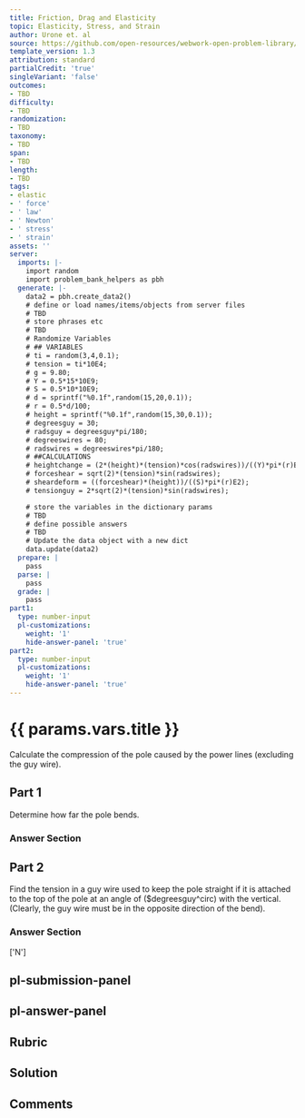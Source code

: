 ```yaml
---
title: Friction, Drag and Elasticity
topic: Elasticity, Stress, and Strain
author: Urone et. al
source: https://github.com/open-resources/webwork-open-problem-library/tree/master/Contrib/BrockPhysics/College_Physics_Urone/5.Friction_Drag_and_Elasticity/5-03.Elasticity.Stress_and_Strain/NU_U17_05_03_016/NU_U17_05_03_016.pg
template_version: 1.3
attribution: standard
partialCredit: 'true'
singleVariant: 'false'
outcomes:
- TBD
difficulty:
- TBD
randomization:
- TBD
taxonomy:
- TBD
span:
- TBD
length:
- TBD
tags:
- elastic
- ' force'
- ' law'
- ' Newton'
- ' stress'
- ' strain'
assets: ''
server:
  imports: |-
    import random
    import problem_bank_helpers as pbh
  generate: |-
    data2 = pbh.create_data2()
    # define or load names/items/objects from server files
    # TBD
    # store phrases etc
    # TBD
    # Randomize Variables
    # ## VARIABLES
    # ti = random(3,4,0.1);
    # tension = ti*10E4;
    # g = 9.80;
    # Y = 0.5*15*10E9;
    # S = 0.5*10*10E9;
    # d = sprintf("%0.1f",random(15,20,0.1));
    # r = 0.5*d/100;
    # height = sprintf("%0.1f",random(15,30,0.1));
    # degreesguy = 30;
    # radsguy = degreesguy*pi/180;
    # degreeswires = 80;
    # radswires = degreeswires*pi/180;
    # ##CALCULATIONS
    # heightchange = (2*(height)*(tension)*cos(radswires))/((Y)*pi*(r)E2);
    # forceshear = sqrt(2)*(tension)*sin(radswires);
    # sheardeform = ((forceshear)*(height))/((S)*pi*(r)E2);
    # tensionguy = 2*sqrt(2)*(tension)*sin(radswires);

    # store the variables in the dictionary params
    # TBD
    # define possible answers
    # TBD
    # Update the data object with a new dict
    data.update(data2)
  prepare: |
    pass
  parse: |
    pass
  grade: |
    pass
part1:
  type: number-input
  pl-customizations:
    weight: '1'
    hide-answer-panel: 'true'
part2:
  type: number-input
  pl-customizations:
    weight: '1'
    hide-answer-panel: 'true'
---
```


# {{ params.vars.title }} 


Calculate the compression of the pole caused by the power lines (excluding the guy wire).

## Part 1 
Determine how far the pole bends. 


 ### Answer Section

## Part 2 
Find the tension in a guy wire used to keep the pole straight if it is attached to the top of the pole at an angle of ($degreesguy^circ) with the vertical. (Clearly, the guy wire must be in the opposite direction of the bend). 


 ### Answer Section
['N']

## pl-submission-panel 


## pl-answer-panel 


## Rubric 


## Solution 


## Comments 


